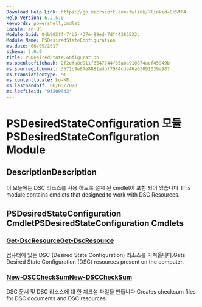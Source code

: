 ```yaml
---
Download Help Link: https://go.microsoft.com/fwlink/?linkid=855964
Help Version: 6.2.5.0
keywords: powershell,cmdlet
Locale: en-US
Module Guid: 94b905ff-74b5-437e-89ed-7df44386533c
Module Name: PSDesiredStateConfiguration
ms.date: 06/09/2017
schema: 2.0.0
title: PSDesiredStateConfiguration
ms.openlocfilehash: 2f2efa8d911f6547744f65aba910874acf45949b
ms.sourcegitcommit: 3571b9e87e8881adbf7984cda46a63891039a987
ms.translationtype: MT
ms.contentlocale: ko-KR
ms.lasthandoff: 06/05/2020
ms.locfileid: "93209443"
---
```

# <span data-ttu-id="66496-103">PSDesiredStateConfiguration 모듈</span><span class="sxs-lookup"><span data-stu-id="66496-103">PSDesiredStateConfiguration Module</span></span>

## <span data-ttu-id="66496-104">Description</span><span class="sxs-lookup"><span data-stu-id="66496-104">Description</span></span>
<span data-ttu-id="66496-105">이 모듈에는 DSC 리소스를 사용 하도록 설계 된 cmdlet이 포함 되어 있습니다.</span><span class="sxs-lookup"><span data-stu-id="66496-105">This module contains cmdlets that designed to work with DSC Resources.</span></span>

## <span data-ttu-id="66496-106">PSDesiredStateConfiguration Cmdlet</span><span class="sxs-lookup"><span data-stu-id="66496-106">PSDesiredStateConfiguration Cmdlets</span></span>

### [<span data-ttu-id="66496-107">Get-DscResource</span><span class="sxs-lookup"><span data-stu-id="66496-107">Get-DscResource</span></span>](Get-DscResource.md)
<span data-ttu-id="66496-108">컴퓨터에 있는 DSC (Desired State Configuration) 리소스를 가져옵니다.</span><span class="sxs-lookup"><span data-stu-id="66496-108">Gets Desired State Configuration (DSC) resources present on the computer.</span></span>

### [<span data-ttu-id="66496-109">New-DSCCheckSum</span><span class="sxs-lookup"><span data-stu-id="66496-109">New-DSCCheckSum</span></span>](New-DSCCheckSum.md)
<span data-ttu-id="66496-110">DSC 문서 및 DSC 리소스에 대 한 체크섬 파일을 만듭니다.</span><span class="sxs-lookup"><span data-stu-id="66496-110">Creates checksum files for DSC documents and DSC resources.</span></span>
